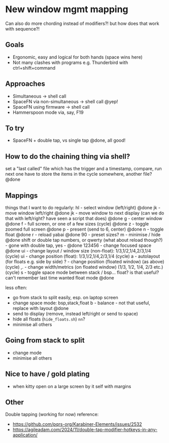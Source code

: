 # New window mgmt mapping
Can also do more chording instead of modifiers?! but how does that work with sequence?!

## Goals
- Ergonomic, easy and logical for both hands (space wins here)
- Not many clashes with programs e.g. Thunderbird with ctrl+shift+command

## Approaches
- Simultaneous -> shell call
- SpaceFN via non-simultaneous -> shell call @yep!
- SpaceFN using firmware -> shell call
- Hammerspoon mode via, say, F19

## To try
- SpaceFN + double tap, vs single tap @done, all good!

## How to do the chaining thing via shell?
set a "last called" file which has the trigger and a timestamp, compare, run next one
have to store the items in the cycle somewhere, another file?
@done

## Mappings
things that I want to do regularly:
hl -     select window (left/right) @done
jk -     move window left/right @done
jk -     move window to next display (can we do that with left/right? have seen a script that does) @done
g -      center window @done
f -      full screen, or one of a few sizes (cycle) @done
z -      toggle zoomed full screen @done
p -      present (send to 6, center) @done
n -      toggle float @done
r -      reload yabai @done
90 -     preset sizes?
m -      minimise / hide @done
shift or double tap numbers, or qwerty (what about reload though?) - gone with double tap, yes - @done
123456 - change focused space @done
ui     - change layout / window size (non-float): 1/3,1/2,1/4,2/3,1/4 (cycle)
ui     - change position (float): 1/3,1/2,1/4,2/3,1/4 (cycle)
a      - autolayout (for floats e.g. side by side)
? -      change position (floated window) (as above) (cycle)
,. -     change width/metrics (on floated window) (1/3, 1/2, 1/4, 2/3 etc.) (cycle)
s -      toggle space mode between stack / bsp... float? is that useful? can't remember last time wanted float mode @done

less often:
- go from stack to split easily, esp. on laptop screen
- change space mode: bsp,stack,float
b - balance - not that useful, replace with layout @done
- send to display (remove, instead left/right or send to space)
- hide all floats (`hide_floats.sh`) `nn`?
- minimise all others

## Going from stack to split
- change mode
- minimise all others

## Nice to have / gold plating
- when kitty open on a large screen by it self with margins

## Other
Double tapping (working for now) reference:
- https://github.com/pqrs-org/Karabiner-Elements/issues/2532
- https://agileadam.com/2024/11/double-tap-modifier-hotkeys-in-any-application/
